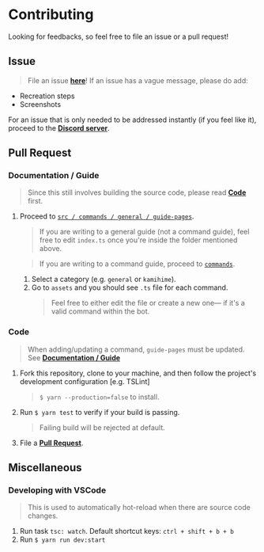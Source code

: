 # Contributing
Looking for feedbacks, so feel free to file an issue or a pull request!

## Issue
> File an issue [**here**](https://github.com/gazmull/eros-bot/issues)!
If an issue has a vague message, please do add:
  - Recreation steps
  - Screenshots

For an issue that is only needed to be addressed instantly (if you feel like it), proceed to the [**Discord server**](http://thegzm.space).

## Pull Request

### Documentation / Guide
> Since this still involves building the source code, please read [**Code**](#Code) first.
1. Proceed to [`src / commands / general / guide-pages`](src/commands/general/guide-pages).
    > If you are writing to a general guide (not a command guide), feel free to edit `index.ts` once you're inside the folder mentioned above.

    > If you are writing to a command guide, proceed to [`commands`](src/commands/general/guide-pages/commands).
    1. Select a category (e.g. `general` or `kamihime`).
    2. Go to `assets` and you should see `.ts` file for each command.
        > Feel free to either edit the file or create a new one— if it's a valid command within the bot.
### Code
> When adding/updating a command, `guide-pages` must be updated. See [**Documentation / Guide**](#Documentation-/-Guide)
1. Fork this repository, clone to your machine, and then follow the project's development configuration [e.g. TSLint]
    > `$ yarn --production=false` to install.
2. Run `$ yarn test` to verify if your build is passing.
    > Failing build will be rejected at default.
3. File a [**Pull Request**](https://github.com/gazmull/eros-bot/compare).

## Miscellaneous

### Developing with VSCode
> This is used to automatically hot-reload when there are source code changes.
  1. Run task `tsc: watch`. Default shortcut keys: `ctrl + shift + b + b`
  2. Run `$ yarn run dev:start`
